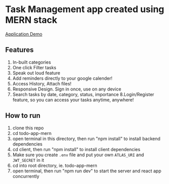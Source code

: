# Task Management app created using MERN stack
[Application Demo](https://pacific-lake-09065.herokuapp.com/#/)

## Features
1. In-built categories
2. One click Filter tasks
3. Speak out loud feature
4. Add reminders directly to your google calender!
5. Access History, Attach files!
6. Responsive Design. Sign in once, use on any device
7. Search tasks by date, category, status, importance
8.Login/Register feature, so you can access your tasks anytime, anywhere! <br>

## How to run
1. clone this repo
2. cd todo-app-mern
3. open terminal in this directory, then run "npm install" to install backend dependencies
4. cd client, then run "npm install" to install client dependencies
5. Make sure you create ```.env``` file and put your own ```ATLAS_URI``` and ```JWT_SECRET``` in it
6. cd into root directory, ie. todo-app-mern
7. open terminal, then run "npm run dev" to start the server and react app concurrently
